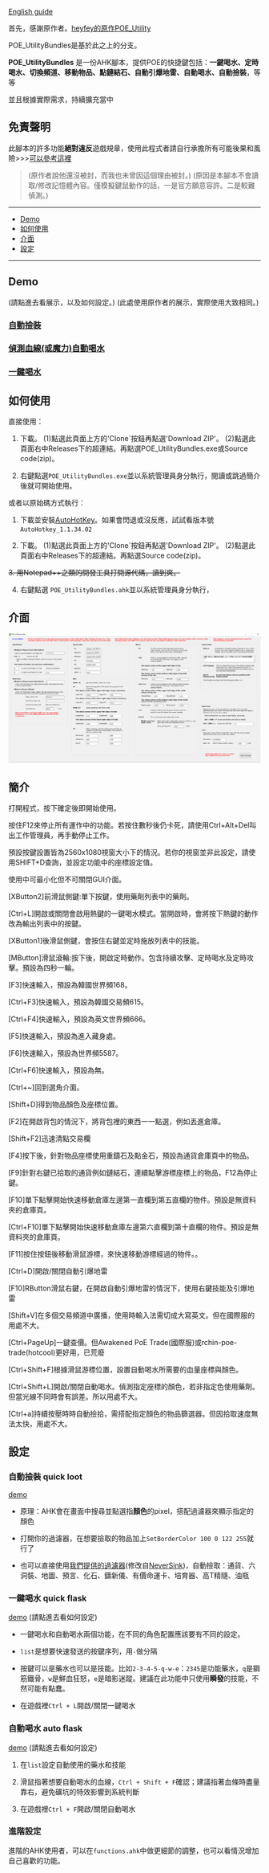 
[English guide](https://github.com/bamd5alifes7/POE_UtilityBundles/blob/master/README-EN.md)

首先，感謝原作者。[heyfey的原作POE_Utility](https://github.com/heyfey/POE_Utility/)

POE_UtilityBundles是基於此之上的分支。


**POE_UtilityBundles**
是一份AHK腳本，提供POE的快捷鍵包括：**一鍵喝水、定時喝水、切換頻道、移動物品、點鏈結石、自動引爆地雷、自動喝水、自動撿裝**，等等

並且根據實際需求，持續擴充當中


## 免責聲明 

此腳本的許多功能**絕對違反**遊戲規章，使用此程式者請自行承擔所有可能後果和風險>>>[可以參考這裡](https://www.ptt.cc/bbs/PathofExile/M.1536799446.A.BB1.html)

> (原作者說他還沒被封，而我也未曾因這個理由被封。) (原因是本腳本不會讀取/修改記憶體內容。僅模擬鍵鼠動作的話，一是官方願意容許。二是較難偵測。)

---

* [Demo](#Demo)
* [如何使用](#如何使用)
* [介面](#介面)
* [設定](#設定)

---

## Demo 

(請點進去看展示，以及如何設定。)
(此處使用原作者的展示，實際使用大致相同。)

### [自動撿裝](https://i.imgur.com/2PIWJTh.gifv)

### [偵測血線(或魔力)自動喝水](https://i.imgur.com/8lDp650.gifv)

### [一鍵喝水](https://i.imgur.com/GDZHEh4.gifv)

## 如何使用

直接使用：

1. 下載。
   (1)點選此頁面上方的'Clone`按鈕再點選'Download ZIP'。
   (2)點選此頁面右中Releases下的超連結。再點選POE_UtilityBundles.exe或Source code(zip)。

2. 右鍵點選`POE_UtilityBundles.exe`並以系統管理員身分執行，閱讀或跳過簡介後就可開始使用。


或者以原始碼方式執行：

1. 下載並安裝[AutoHotKey](https://www.autohotkey.com/)。如果會閃退或沒反應，試試看版本號 `AutoHotkey_1.1.34.02`

2. 下載。
   (1)點選此頁面上方的'Clone`按鈕再點選'Download ZIP'。
   (2)點選此頁面右中Releases下的超連結。再點選Source code(zip)。

~~3. 用Notepad++之類的開發工具打開源代碼，讀到爽。~~
   
4. 右鍵點選 `POE_UtilityBundles.ahk`並以系統管理員身分執行，



## 介面 
![image](https://github.com/bamd5alifes7/POE_UtilityBundles/blob/master/demo/%E4%BB%8B%E9%9D%A2.png)


## 簡介

打開程式，按下確定後即開始使用。

按住F12來停止所有運作中的功能。若按住數秒後仍卡死，請使用Ctrl+Alt+Del叫出工作管理員，再手動停止工作。

預設按鍵設置皆為2560x1080視窗大小下的情況。若你的視窗並非此設定，請使用SHIFT+D查詢，並設定功能中的座標設定值。

使用中可最小化但不可關閉GUI介面。

[XButton2]前滑鼠側鍵:單下按鍵，使用藥劑列表中的藥劑。

[Ctrl+L]開啟或關閉會啟用熱鍵的一鍵喝水模式。當開啟時，會將按下熱鍵的動作改為輸出列表中的按鍵。

[XButton1]後滑鼠側鍵，會按住右鍵並定時施放列表中的技能。

[MButton]滑鼠滾輪:按下後，開啟定時動作。包含持續攻擊、定時喝水及定時攻擊。預設為四秒一輪。

[F3]快速輸入，預設為韓國世界頻168。

[Ctrl+F3]快速輸入，預設為韓國交易頻615。

[Ctrl+F4]快速輸入，預設為英文世界頻666。

[F5]快速輸入，預設為進入藏身處。

[F6]快速輸入，預設為世界頻5587。

[Ctrl+F6]快速輸入，預設為無。

[Ctrl+~]回到選角介面。

[Shift+D]得到物品顏色及座標位置。

[F2]在開啟背包的情況下，將背包裡的東西一一點選，例如丟進倉庫。

[Shift+F2]迅速清點交易欄

[F4]按下後，針對物品座標使用重鑄石及點金石，預設為通貨倉庫頁中的物品。

[F9]針對右鍵已拾取的通貨例如鏈結石，連續點擊游標座標上的物品，F12為停止鍵。

[F10]單下點擊開始快速移動倉庫左邊第一直欄到第五直欄的物件。預設是無資料夾的倉庫頁。

[Ctrl+F10]單下點擊開始快速移動倉庫左邊第六直欄到第十直欄的物件。預設是無資料夾的倉庫頁。

[F11]按住按鈕後移動滑鼠游標，來快速移動游標經過的物件。。

[Ctrl+D]開啟/關閉自動引爆地雷

[F10]RButton滑鼠右鍵，在開啟自動引爆地雷的情況下，使用右鍵技能及引爆地雷

[Shift+V]在多個交易頻道中廣播，使用時輸入法需切成大寫英文。但在國際服的用處不大。

[Ctrl+PageUp]一鍵查價。但Awakened PoE Trade(國際服)或rchin-poe-trade(hotcool)更好用，已荒廢

[Ctrl+Shift+F]根據滑鼠游標位置，設置自動喝水所需要的血量座標與顏色。

[Ctrl+Shift+L]開啟/關閉自動喝水。偵測指定座標的顏色，若非指定色使用藥劑。但當光線不同時會有誤差。所以用處不大。

[Ctrl+a]持續按壓時時自動撿拾，需搭配指定顏色的物品篩選器。但因拾取速度無法太快，用處不大。



## 設定

###  自動撿裝 quick loot

[demo](https://i.imgur.com/2PIWJTh.gifv)

+ 原理：AHK會在畫面中搜尋並點選指**顏色**的pixel，搭配過濾器來顯示指定的顏色

+ 打開你的過濾器，在想要撿取的物品加上`SetBorderColor 100 0 122 255`就行了

+ 也可以直接使用[我們提供的過濾器](https://github.com/heyfey/POE_Utility/tree/master/itemfilter)(修改自[NeverSink](https://github.com/NeverSinkDev/NeverSink-Filter))，自動撿取：通貨、六洞裝、地圖、預言、化石、鑄新儀、有價命運卡、培育器、高T精隨、油瓶


### 一鍵喝水 quick flask

[demo](https://i.imgur.com/GDZHEh4.gifv) (請點進去看如何設定)

+ 一鍵喝水和自動喝水兩個功能，在不同的角色配置應該要有不同的設定。

+ `list`是想要快速發送的按鍵序列，用`-`做分隔

+ 按鍵可以是藥水也可以是技能。比如`2-3-4-5-q-w-e`：`2345`是功能藥水，`q`是鋼筋鐵骨，`w`是鮮血狂怒，`e`是暗影迷蹤。建議在此功能中只使用**瞬發**的技能，不然可能有點蠢。

+ 在遊戲裡`Ctrl + L`開啟/關閉一鍵喝水


### 自動喝水 auto flask

[demo](https://i.imgur.com/8lDp650.gifv) (請點進去看如何設定)

1.  在`list`設定自動使用的藥水和技能

2. 滑鼠指著想要自動喝水的血線，`Ctrl + Shift + F`確認；建議指著血條時盡量靠右，避免礦坑的特效影響到系統判斷

3. 在遊戲裡`Ctrl + F`開啟/關閉自動喝水


### 進階設定 

進階的AHK使用者，可以在`functions.ahk`中做更細節的調整，也可以看情況增加自己喜歡的功能。


